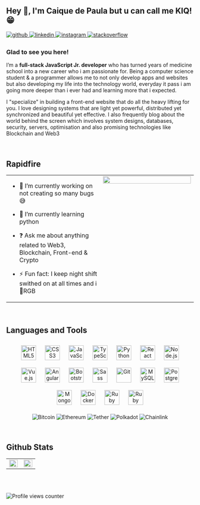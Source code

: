 ## Hey 👋, I'm Caique de Paula but u can call me KIQ! 😁  
  

<a href="https://github.com/devCaiquedePaula" target="_blank">
<img src=https://img.shields.io/badge/github-%2324292e.svg?&style=for-the-badge&logo=github&logoColor=white alt=github style="margin-bottom: 5px;" />
</a>
<a href="https://linkedin.com/in/caique-de-paula-nascimento-643252238/" target="_blank">
<img src=https://img.shields.io/badge/linkedin-%231E77B5.svg?&style=for-the-badge&logo=linkedin&logoColor=white alt=linkedin style="margin-bottom: 5px;" />
</a>
<a href="https://instagram.com/_caiquee_" target="_blank">
<img src=https://img.shields.io/badge/instagram-%23000000.svg?&style=for-the-badge&logo=instagram&logoColor=white alt=instagram style="margin-bottom: 5px;" />
</a>
<a href="https://stackoverflow.com/users/294026/caique-de-paula-nascimento" target="_blank">
<img src=https://img.shields.io/badge/stackoverflow-%23F28032.svg?&style=for-the-badge&logo=stackoverflow&logoColor=white alt=stackoverflow style="margin-bottom: 5px;" />
</a>  
  



### Glad to see you here!  
I’m a <strong>full-stack JavaScript Jr. developer</strong> who has turned years of medicine school into a new career who i am passionate for. Being a computer science student & a programmer allows me to not only develop apps and websites but also developing my life into the technology world, everyday it pass i am going more deeper than i ever had and learning more that i expected.

I "specialize" in building a front-end website that do all the heavy lifting for you. I love designing systems that are light yet powerful, distributed yet synchronized and beautiful yet effective. I also frequently blog about the world behind the screen which involves system designs, databases, security, servers, optimisation and also promising technologies like Blockchain and Web3  
  

<br/>  


## Rapidfire  
<table><tr><td valign="top" width="50%">

- 🔭 I’m currently working on not creating so many bugs 😅  
  

- 🌱 I’m currently learning python   
  

- ❓ Ask me about anything related to Web3, Blockchain,  Front-end & Crypto  
  

- ⚡ Fun fact: I keep night shift swithed on at all times and i 💚RGB  


</td><td valign="top" width="50%">

<div align="center">
<img src="https://rishavanand.github.io/static/images/greetings.gif" align="center" style="width: 100%" />
</div>  


</td></tr></table>  

<br/>  


## Languages and Tools  
<div align="center">
<img style="margin: 10px" src="https://profilinator.rishav.dev/skills-assets/html5-original-wordmark.svg" alt="HTML5" height="40" />
<img style="margin: 10px" src="https://profilinator.rishav.dev/skills-assets/css3-original-wordmark.svg" alt="CSS3" height="40" />
<img style="margin: 10px" src="https://profilinator.rishav.dev/skills-assets/javascript-original.svg" alt="JavaScript" height="40" />
<img style="margin: 10px" src="https://profilinator.rishav.dev/skills-assets/typescript-original.svg" alt="TypeScript" height="40" />
<img style="margin: 10px" src="https://profilinator.rishav.dev/skills-assets/python-original.svg" alt="Python" height="40" />
<img style="margin: 10px" src="https://profilinator.rishav.dev/skills-assets/react-original-wordmark.svg" alt="React" height="40" />
<img style="margin: 10px" src="https://profilinator.rishav.dev/skills-assets/nodejs-original-wordmark.svg" alt="Node.js" height="40" />
<img style="margin: 10px" src="https://profilinator.rishav.dev/skills-assets/vuejs-original-wordmark.svg" alt="Vue.js" height="40" />
<img style="margin: 10px" src="https://profilinator.rishav.dev/skills-assets/angularjs-original.svg" alt="Angular" height="40" />
<img style="margin: 10px" src="https://profilinator.rishav.dev/skills-assets/bootstrap-plain.svg" alt="Bootstrap" height="40" />
<img style="margin: 10px" src="https://profilinator.rishav.dev/skills-assets/sass-original.svg" alt="Sass" height="40" />
<img style="margin: 10px" src="https://profilinator.rishav.dev/skills-assets/git-scm-icon.svg" alt="Git" height="40" />
<img style="margin: 10px" src="https://profilinator.rishav.dev/skills-assets/mysql-original-wordmark.svg" alt="MySQL" height="40" />
<img style="margin: 10px" src="https://profilinator.rishav.dev/skills-assets/postgresql-original-wordmark.svg" alt="PostgreSQL" height="40" />
<img style="margin: 10px" src="https://profilinator.rishav.dev/skills-assets/mongodb-original-wordmark.svg" alt="MongoDB" height="40" /> 
<img style="margin: 10px" src="https://profilinator.rishav.dev/skills-assets/docker-original-wordmark.svg" alt="Docker" height="40" />       
<img style="margin: 10px" src="https://profilinator.rishav.dev/skills-assets/ruby-original-wordmark.svg" alt="Ruby" height="40" />    
<img style="margin: 10px" src="https://profilinator.rishav.dev/skills-assets/rails-original-wordmark.svg" alt="Ruby on Rails" height="40" /> 

![Bitcoin](https://img.shields.io/badge/Bitcoin-000?style=for-the-badge&logo=bitcoin&logoColor=white)
![Ethereum](https://img.shields.io/badge/Ethereum-3C3C3D?style=for-the-badge&logo=Ethereum&logoColor=white)
![Tether](https://img.shields.io/badge/tether-168363?style=for-the-badge&logo=tether&logoColor=white)
![Polkadot](https://img.shields.io/badge/polkadot-E6007A?style=for-the-badge&logo=polkadot&logoColor=white)
![Chainlink](https://img.shields.io/badge/Chainlink-375BD2?style=for-the-badge&logo=Chainlink&logoColor=white)

</div>  

<br/>  


## Github Stats  
<table><tr><td valign="top" width="50%">

<img src="https://github-readme-stats.vercel.app/api/top-langs/?username=devCaiquedePaula&hide_border=true&layout=compact" align="left" style="width: 100%" />

</td><td valign="top" width="50%">


<img src="https://github-readme-stats.vercel.app/api?username=devCaiquedePaula&show_icons=true&count_private=true&hide_border=true" align="left" style="width: 100%" />

</td></tr></table>  

<br/>  

  

<br/>  

  ![Profile views counter](https://komarev.com/ghpvc/?username=devCaiquedePaula&&style=flat-square)
  

<br/>  


<br />

<!---
devCaiquedePaula/devCaiquedePaula is a ✨ special ✨ repository because its `README.md` (this file) appears on your GitHub profile.
You can click the Preview link to take a look at your changes.
--->
